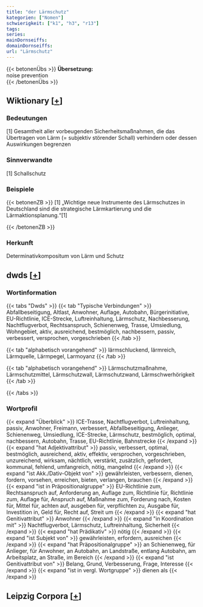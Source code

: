 ```yaml
---
title: "der Lärmschutz"
kategorien: ["Nomen"]
schwierigkeit: ["k1", "h3", "r13"]
tags:
series:
mainDornseiffs:
domainDornseiffs:
url: "Lärmschutz"
---
```


{{< betonenÜbs >}}
**Übersetzung:**  
noise prevention  
{{< /betonenÜbs >}}

## Wiktionary [[+](https://de.wiktionary.org/wiki/Lärmschutz)]

### Bedeutungen
[1] Gesamtheit aller vorbeugenden Sicherheitsmaßnahmen, die das Übertragen von Lärm (= subjektiv störender Schall) verhindern oder dessen Auswirkungen begrenzen  

### Sinnverwandte
[1] Schallschutz  

### Beispiele
{{< betonenZB >}}
[1] „Wichtige neue Instrumente des Lärmschutzes in Deutschland sind die strategische Lärmkartierung und die Lärmaktionsplanung.“[1]  

{{< /betonenZB >}}
### Herkunft
Determinativkompositum von Lärm und Schutz  



## dwds [[+](https://www.dwds.de/wb/Lärmschutz)]

### Wortinformation
{{< tabs "Dwds" >}}
{{< tab "Typische Verbindungen" >}}
Abfallbeseitigung, Altlast, Anwohner, Auflage, Autobahn, Bürgerinitiative, EU-Richtlinie, ICE-Strecke, Luftreinhaltung, Lärmschutz, Nachbesserung, Nachtflugverbot, Rechtsanspruch, Schienenweg, Trasse, Umsiedlung, Wohngebiet, aktiv, ausreichend, bestmöglich, nachbessern, passiv, verbessert, versprochen, vorgeschrieben
{{< /tab >}}

{{< tab "alphabetisch vorangehend" >}}
lärmschluckend, lärmreich, Lärmquelle, Lärmpegel, Larmoyanz
{{< /tab >}}

{{< tab "alphabetisch vorangehend" >}}
Lärmschutzmaßnahme, Lärmschutzmittel, Lärmschutzwall, Lärmschutzwand, Lärmschwerhörigkeit
{{< /tab >}}

{{< /tabs >}}

### Wortprofil
{{< expand "Überblick" >}} ICE-Trasse, Nachtflugverbot, Luftreinhaltung, passiv, Anwohner, Freimann, verbessert, Abfallbeseitigung, Anlieger, Schienenweg, Umsiedlung, ICE-Strecke, Lärmschutz, bestmöglich, optimal, nachbessern, Autobahn, Trasse, EU-Richtlinie, Bahnstrecke {{< /expand >}}
{{< expand "hat Adjektivattribut" >}} passiv, verbessert, optimal, bestmöglich, ausreichend, aktiv, effektiv, versprochen, vorgeschrieben, unzureichend, wirksam, nächtlich, verstärkt, zusätzlich, gefordert, kommunal, fehlend, umfangreich, nötig, mangelnd {{< /expand >}}
{{< expand "ist Akk./Dativ-Objekt von" >}} gewährleisten, verbessern, dienen, fordern, vorsehen, erreichen, bieten, verlangen, brauchen {{< /expand >}}
{{< expand "ist in Präpositionalgruppe" >}} EU-Richtlinie zum, Rechtsanspruch auf, Anforderung an, Auflage zum, Richtlinie für, Richtlinie zum, Auflage für, Anspruch auf, Maßnahme zum, Forderung nach, Kosten für, Mittel für, achten auf, ausgeben für, verpflichten zu, Ausgabe für, Investition in, Geld für, Recht auf, Streit um {{< /expand >}}
{{< expand "hat Genitivattribut" >}} Anwohner {{< /expand >}}
{{< expand "in Koordination mit" >}} Nachtflugverbot, Lärmschutz, Luftreinhaltung, Sicherheit {{< /expand >}}
{{< expand "hat Prädikativ" >}} nötig {{< /expand >}}
{{< expand "ist Subjekt von" >}} gewährleisten, erfordern, ausreichen {{< /expand >}}
{{< expand "hat Präpositionalgruppe" >}} an Schienenweg, für Anlieger, für Anwohner, an Autobahn, an Landstraße, entlang Autobahn, am Arbeitsplatz, an Straße, im Bereich {{< /expand >}}
{{< expand "ist Genitivattribut von" >}} Belang, Grund, Verbesserung, Frage, Interesse {{< /expand >}}
{{< expand "ist in vergl. Wortgruppe" >}} dienen als {{< /expand >}}

## Leipzig Corpora [[+](https://corpora.uni-leipzig.de/en/res?word=Lärmschutz&corpusId=deu_newscrawl-public_2018)]

